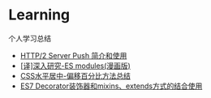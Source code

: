 # Learning
个人学习总结

* [HTTP/2 Server Push 简介和使用](https://github.com/wolful/Learning/issues/3)
* [[译]深入研究-ES modules(漫画版)](https://github.com/wolful/Learning/issues/2)
* [CSS水平居中-偏移百分比方法总结](https://github.com/wolful/Learning/blob/master/CSS/horizontalAlign.md)
* [ES7 Decorator装饰器和mixins、extends方式的结合使用](https://github.com/wolful/Learning/issues/1)
